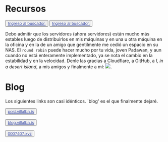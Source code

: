 # Recursos


<button class="button buttom1"><a href="https://ministerio.mt.eu.org/recoll/" style="color: #3f50aa">Ingreso al buscador.</a></button>
<button class="button buttom1"><a href="http://island.cives.ca.eu.org/recoll/" style="color: #3f50aa">Ingreso al buscador.</a></button>
				
Debo admitir que los servidores (ahora servidores) están mucho más estables luego de distribuirlos en mis máquinas y en una u otra máquina en la oficina y en la de un amigo que gentilmente me cedió un espacio en su NAS. El <code>round robin</code> puede hacer mucho por tu vida, joven Padawan, y aun cuando no está enteramente implementado, ya se nota el cambio en la estabilidad y en la velocidad. Denle las gracias a Cloudflare, a GitHub, a _I, in a desert island_, a mis amigos y finalmente a mí: [![](https://img.shields.io/badge/buyme_my-caffeine_intake-blue)](https://buymeacoffee.com/isvillalba).

				
# Blog

Los siguientes links son casi idénticos. ´blog' es el que finalmente dejaré.
				
<button class="button buttom1"><a style="color: #3f50aa" href="https://post.villalba.is/">post.villalba.is</a></button>

<button class="button buttom1"><a style="color: #3f50aa" href="https://blog.villalba.is/">blog.villalba.is</a></button>

<button class="button buttom1"><a style="color: #3f50aa" href="https://www.0007407.xyz/">0007407.xyz</a></button>

